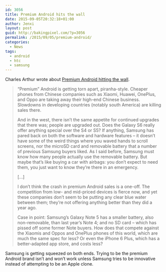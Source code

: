 ```yaml
---
id: 3056
title: Premium Android hits the wall
date: 2015-09-05T20:32:18+01:00
author: Jenxi
layout: post
guid: http://bakingpixel.com/?p=3056
permalink: /2015/09/05/premium-android/
categories:
  - News
tags:
  - android
  - htc
  - samsung
---
```

Charles Arthur wrote about [Premium Android hitting the wall](https://theoverspill.wordpress.com/2015/09/01/premium-android-hits-the-wall-the-q2-2015-smartphone-scorecard/).

> “Premium” Android is getting torn apart, piranha-style. Cheaper phones from Chinese companies such as Xiaomi, Huawei, OnePlus, and Oppo are taking away their high-end Chinese business. Slowdowns in developing countries (notably south America) are killing sales there.
> 
> And in the west, there isn’t the same appetite for continued upgrades that there was; people are upgraded out. Does the Galaxy S6 really offer anything special over the S4 or S5? If anything, Samsung has pared back on both the software and hardware features – it doesn’t have some of the weird things where you waved hands to scroll screens, nor the microSD card and removable battery that a number of previous Samsung buyers liked. As I said before, Samsung must know how many people actually use the removable battery. But maybe that’s like buying a car with airbags: you don’t expect to need them, you just want to know they’re there in an emergency.
> 
> [&#8230;]
> 
> I don’t think the crash in premium Android sales is a one-off. The competition from low- and mid-priced devices is fierce now, and yet these companies don’t seem to be putting any clear blue water between them; they’re not offering anything better than they did a year ago.
> 
> Case in point: Samsung’s Galaxy Note 5 has a smaller battery, also non-removable, than last year’s Note 4; and no SD card – which has pissed off some former Note buyers. How does that compete against the Xiaomis and Oppos and OnePlus phones of this world, which are much the same spec for less? Or even the iPhone 6 Plus, which has a better-adapted app store, and costs less? 

Samsung is getting squeezed on both ends. Trying to be the premium Android brand isn&#8217;t and won&#8217;t work unless Samsung tries to be innovative instead of attempting to be an Apple clone.